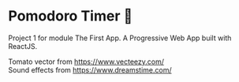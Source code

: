 # Pomodoro Timer 🍅

Project 1 for module The First App.
A Progressive Web App built with ReactJS.

Tomato vector from https://www.vecteezy.com/  \
Sound effects from https://www.dreamstime.com/
